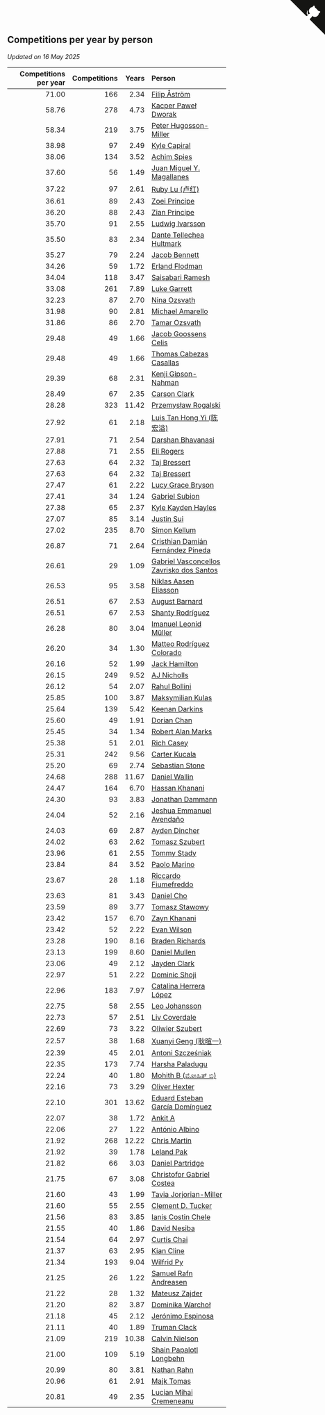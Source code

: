 ## Competitions per year by person

*Updated on 16 May 2025*

| Competitions per year | Competitions | Years | Person |
| ---: | ---: | ---: | :--- |
| 71.00 | 166 | 2.34 | [Filip Åström](https://www.worldcubeassociation.org/persons/2023ASTR01) |
| 58.76 | 278 | 4.73 | [Kacper Paweł Dworak](https://www.worldcubeassociation.org/persons/2020DWOR01) |
| 58.34 | 219 | 3.75 | [Peter Hugosson-Miller](https://www.worldcubeassociation.org/persons/2021HUGO01) |
| 38.98 | 97 | 2.49 | [Kyle Capiral](https://www.worldcubeassociation.org/persons/2022CAPI02) |
| 38.06 | 134 | 3.52 | [Achim Spies](https://www.worldcubeassociation.org/persons/2021SPIE01) |
| 37.60 | 56 | 1.49 | [Juan Miguel Y. Magallanes](https://www.worldcubeassociation.org/persons/2023MAGA09) |
| 37.22 | 97 | 2.61 | [Ruby Lu (卢红)](https://www.worldcubeassociation.org/persons/2022LURU01) |
| 36.61 | 89 | 2.43 | [Zoei Principe](https://www.worldcubeassociation.org/persons/2022PRIN09) |
| 36.20 | 88 | 2.43 | [Zian Principe](https://www.worldcubeassociation.org/persons/2022PRIN08) |
| 35.70 | 91 | 2.55 | [Ludwig Ivarsson](https://www.worldcubeassociation.org/persons/2022IVAR01) |
| 35.50 | 83 | 2.34 | [Dante Tellechea Hultmark](https://www.worldcubeassociation.org/persons/2023HULT01) |
| 35.27 | 79 | 2.24 | [Jacob Bennett](https://www.worldcubeassociation.org/persons/2023BENN04) |
| 34.26 | 59 | 1.72 | [Erland Flodman](https://www.worldcubeassociation.org/persons/2023FLOD01) |
| 34.04 | 118 | 3.47 | [Saisabari Ramesh](https://www.worldcubeassociation.org/persons/2021RAME01) |
| 33.08 | 261 | 7.89 | [Luke Garrett](https://www.worldcubeassociation.org/persons/2017GARR05) |
| 32.23 | 87 | 2.70 | [Nina Ozsvath](https://www.worldcubeassociation.org/persons/2022OZSV03) |
| 31.98 | 90 | 2.81 | [Michael Amarello](https://www.worldcubeassociation.org/persons/2022AMAR09) |
| 31.86 | 86 | 2.70 | [Tamar Ozsvath](https://www.worldcubeassociation.org/persons/2022OZSV04) |
| 29.48 | 49 | 1.66 | [Jacob Goossens Celis](https://www.worldcubeassociation.org/persons/2023CELI06) |
| 29.48 | 49 | 1.66 | [Thomas Cabezas Casallas](https://www.worldcubeassociation.org/persons/2023CASA08) |
| 29.39 | 68 | 2.31 | [Kenji Gipson-Nahman](https://www.worldcubeassociation.org/persons/2023GIPS01) |
| 28.49 | 67 | 2.35 | [Carson Clark](https://www.worldcubeassociation.org/persons/2023CLAR02) |
| 28.28 | 323 | 11.42 | [Przemysław Rogalski](https://www.worldcubeassociation.org/persons/2013ROGA02) |
| 27.92 | 61 | 2.18 | [Luis Tan Hong Yi (陈宏溢)](https://www.worldcubeassociation.org/persons/2023YILU01) |
| 27.91 | 71 | 2.54 | [Darshan Bhavanasi](https://www.worldcubeassociation.org/persons/2022BHAV01) |
| 27.88 | 71 | 2.55 | [Eli Rogers](https://www.worldcubeassociation.org/persons/2022ROGE05) |
| 27.63 | 64 | 2.32 | [Taj Bressert](https://www.worldcubeassociation.org/persons/2023BRES01) |
| 27.63 | 64 | 2.32 | [Taj Bressert](https://www.worldcubeassociation.org/persons/2023BRES01) |
| 27.47 | 61 | 2.22 | [Lucy Grace Bryson](https://www.worldcubeassociation.org/persons/2023BRYS01) |
| 27.41 | 34 | 1.24 | [Gabriel Subion](https://www.worldcubeassociation.org/persons/2024SUBI01) |
| 27.38 | 65 | 2.37 | [Kyle Kayden Hayles](https://www.worldcubeassociation.org/persons/2022HAYL02) |
| 27.07 | 85 | 3.14 | [Justin Sui](https://www.worldcubeassociation.org/persons/2022SUIJ01) |
| 27.02 | 235 | 8.70 | [Simon Kellum](https://www.worldcubeassociation.org/persons/2016KELL12) |
| 26.87 | 71 | 2.64 | [Cristhian Damián Fernández Pineda](https://www.worldcubeassociation.org/persons/2022PINE05) |
| 26.61 | 29 | 1.09 | [Gabriel Vasconcellos Zavrisko dos Santos](https://www.worldcubeassociation.org/persons/2024SANT39) |
| 26.53 | 95 | 3.58 | [Niklas Aasen Eliasson](https://www.worldcubeassociation.org/persons/2021ELIA01) |
| 26.51 | 67 | 2.53 | [August Barnard](https://www.worldcubeassociation.org/persons/2022BARN21) |
| 26.51 | 67 | 2.53 | [Shanty Rodríguez](https://www.worldcubeassociation.org/persons/2022CUBI01) |
| 26.28 | 80 | 3.04 | [Imanuel Leonid Müller](https://www.worldcubeassociation.org/persons/2022MULL02) |
| 26.20 | 34 | 1.30 | [Matteo Rodríguez Colorado](https://www.worldcubeassociation.org/persons/2024COLO04) |
| 26.16 | 52 | 1.99 | [Jack Hamilton](https://www.worldcubeassociation.org/persons/2023HAMI08) |
| 26.15 | 249 | 9.52 | [AJ Nicholls](https://www.worldcubeassociation.org/persons/2015NICH04) |
| 26.12 | 54 | 2.07 | [Rahul Bollini](https://www.worldcubeassociation.org/persons/2023BOLL01) |
| 25.85 | 100 | 3.87 | [Maksymilian Kulas](https://www.worldcubeassociation.org/persons/2021KULA02) |
| 25.64 | 139 | 5.42 | [Keenan Darkins](https://www.worldcubeassociation.org/persons/2019DARK02) |
| 25.60 | 49 | 1.91 | [Dorian Chan](https://www.worldcubeassociation.org/persons/2023DORI01) |
| 25.45 | 34 | 1.34 | [Robert Alan Marks](https://www.worldcubeassociation.org/persons/2024MARK03) |
| 25.38 | 51 | 2.01 | [Rich Casey](https://www.worldcubeassociation.org/persons/2023CASE06) |
| 25.31 | 242 | 9.56 | [Carter Kucala](https://www.worldcubeassociation.org/persons/2015KUCA01) |
| 25.20 | 69 | 2.74 | [Sebastian Stone](https://www.worldcubeassociation.org/persons/2022STON09) |
| 24.68 | 288 | 11.67 | [Daniel Wallin](https://www.worldcubeassociation.org/persons/2013WALL03) |
| 24.47 | 164 | 6.70 | [Hassan Khanani](https://www.worldcubeassociation.org/persons/2018KHAN26) |
| 24.30 | 93 | 3.83 | [Jonathan Dammann](https://www.worldcubeassociation.org/persons/2021DAMM01) |
| 24.04 | 52 | 2.16 | [Jeshua Emmanuel Avendaño](https://www.worldcubeassociation.org/persons/2023AVEN01) |
| 24.03 | 69 | 2.87 | [Ayden Dincher](https://www.worldcubeassociation.org/persons/2022DINC01) |
| 24.02 | 63 | 2.62 | [Tomasz Szubert](https://www.worldcubeassociation.org/persons/2022SZUB02) |
| 23.96 | 61 | 2.55 | [Tommy Stady](https://www.worldcubeassociation.org/persons/2022STAD01) |
| 23.84 | 84 | 3.52 | [Paolo Marino](https://www.worldcubeassociation.org/persons/2021MARI04) |
| 23.67 | 28 | 1.18 | [Riccardo Fiumefreddo](https://www.worldcubeassociation.org/persons/2024RICC01) |
| 23.63 | 81 | 3.43 | [Daniel Cho](https://www.worldcubeassociation.org/persons/2021CHOD01) |
| 23.59 | 89 | 3.77 | [Tomasz Stawowy](https://www.worldcubeassociation.org/persons/2021STAW01) |
| 23.42 | 157 | 6.70 | [Zayn Khanani](https://www.worldcubeassociation.org/persons/2018KHAN28) |
| 23.42 | 52 | 2.22 | [Evan Wilson](https://www.worldcubeassociation.org/persons/2023WILS11) |
| 23.28 | 190 | 8.16 | [Braden Richards](https://www.worldcubeassociation.org/persons/2017RICH02) |
| 23.13 | 199 | 8.60 | [Daniel Mullen](https://www.worldcubeassociation.org/persons/2016MULL04) |
| 23.06 | 49 | 2.12 | [Jayden Clark](https://www.worldcubeassociation.org/persons/2023CLAR13) |
| 22.97 | 51 | 2.22 | [Dominic Shoji](https://www.worldcubeassociation.org/persons/2023SHOJ01) |
| 22.96 | 183 | 7.97 | [Catalina Herrera López](https://www.worldcubeassociation.org/persons/2017LOPE31) |
| 22.75 | 58 | 2.55 | [Leo Johansson](https://www.worldcubeassociation.org/persons/2022JOHA08) |
| 22.73 | 57 | 2.51 | [Liv Coverdale](https://www.worldcubeassociation.org/persons/2022COVE02) |
| 22.69 | 73 | 3.22 | [Oliwier Szubert](https://www.worldcubeassociation.org/persons/2022SZUB01) |
| 22.57 | 38 | 1.68 | [Xuanyi Geng (耿暄一)](https://www.worldcubeassociation.org/persons/2023GENG02) |
| 22.39 | 45 | 2.01 | [Antoni Szcześniak](https://www.worldcubeassociation.org/persons/2023SZCZ04) |
| 22.35 | 173 | 7.74 | [Harsha Paladugu](https://www.worldcubeassociation.org/persons/2017PALA08) |
| 22.24 | 40 | 1.80 | [Mohith B (ಮೋಹಿತ್ ಬಿ)](https://www.worldcubeassociation.org/persons/2023BMOH01) |
| 22.16 | 73 | 3.29 | [Oliver Hexter](https://www.worldcubeassociation.org/persons/2022HEXT01) |
| 22.10 | 301 | 13.62 | [Eduard Esteban García Domínguez](https://www.worldcubeassociation.org/persons/2011EDUA01) |
| 22.07 | 38 | 1.72 | [Ankit A](https://www.worldcubeassociation.org/persons/2023AANK01) |
| 22.06 | 27 | 1.22 | [António Albino](https://www.worldcubeassociation.org/persons/2024ALBI01) |
| 21.92 | 268 | 12.22 | [Chris Martin](https://www.worldcubeassociation.org/persons/2013MART03) |
| 21.92 | 39 | 1.78 | [Leland Pak](https://www.worldcubeassociation.org/persons/2023PAKL02) |
| 21.82 | 66 | 3.03 | [Daniel Partridge](https://www.worldcubeassociation.org/persons/2022PART02) |
| 21.75 | 67 | 3.08 | [Christofor Gabriel Costea](https://www.worldcubeassociation.org/persons/2022COST03) |
| 21.60 | 43 | 1.99 | [Tavia Jorjorian-Miller](https://www.worldcubeassociation.org/persons/2023JORJ01) |
| 21.60 | 55 | 2.55 | [Clement D. Tucker](https://www.worldcubeassociation.org/persons/2022TUCK09) |
| 21.56 | 83 | 3.85 | [Ianis Costin Chele](https://www.worldcubeassociation.org/persons/2021CHEL01) |
| 21.55 | 40 | 1.86 | [David Nesiba](https://www.worldcubeassociation.org/persons/2023NESI01) |
| 21.54 | 64 | 2.97 | [Curtis Chai](https://www.worldcubeassociation.org/persons/2022CHAI02) |
| 21.37 | 63 | 2.95 | [Kian Cline](https://www.worldcubeassociation.org/persons/2022CLIN01) |
| 21.34 | 193 | 9.04 | [Wilfrid Py](https://www.worldcubeassociation.org/persons/2016PYWI01) |
| 21.25 | 26 | 1.22 | [Samuel Rafn Andreasen](https://www.worldcubeassociation.org/persons/2024ANDR09) |
| 21.22 | 28 | 1.32 | [Mateusz Zajder](https://www.worldcubeassociation.org/persons/2024ZAJD01) |
| 21.20 | 82 | 3.87 | [Dominika Warchoł](https://www.worldcubeassociation.org/persons/2021WARC01) |
| 21.18 | 45 | 2.12 | [Jerónimo Espinosa](https://www.worldcubeassociation.org/persons/2023ESPI07) |
| 21.11 | 40 | 1.89 | [Truman Clack](https://www.worldcubeassociation.org/persons/2023CLAC02) |
| 21.09 | 219 | 10.38 | [Calvin Nielson](https://www.worldcubeassociation.org/persons/2014NIEL03) |
| 21.00 | 109 | 5.19 | [Shain Papalotl Longbehn](https://www.worldcubeassociation.org/persons/2020LONG05) |
| 20.99 | 80 | 3.81 | [Nathan Rahn](https://www.worldcubeassociation.org/persons/2021RAHN01) |
| 20.96 | 61 | 2.91 | [Majk Tomas](https://www.worldcubeassociation.org/persons/2022TOMA05) |
| 20.81 | 49 | 2.35 | [Lucian Mihai Cremeneanu](https://www.worldcubeassociation.org/persons/2023CREM01) |


<a href="https://github.com/jonatanklosko/wca_statistics" class="github-corner" aria-label="View source on Github"><svg width="80" height="80" viewBox="0 0 250 250" style="fill:#151513; color:#fff; position: absolute; top: 0; border: 0; right: 0;" aria-hidden="true"><path d="M0,0 L115,115 L130,115 L142,142 L250,250 L250,0 Z"></path><path d="M128.3,109.0 C113.8,99.7 119.0,89.6 119.0,89.6 C122.0,82.7 120.5,78.6 120.5,78.6 C119.2,72.0 123.4,76.3 123.4,76.3 C127.3,80.9 125.5,87.3 125.5,87.3 C122.9,97.6 130.6,101.9 134.4,103.2" fill="currentColor" style="transform-origin: 130px 106px;" class="octo-arm"></path><path d="M115.0,115.0 C114.9,115.1 118.7,116.5 119.8,115.4 L133.7,101.6 C136.9,99.2 139.9,98.4 142.2,98.6 C133.8,88.0 127.5,74.4 143.8,58.0 C148.5,53.4 154.0,51.2 159.7,51.0 C160.3,49.4 163.2,43.6 171.4,40.1 C171.4,40.1 176.1,42.5 178.8,56.2 C183.1,58.6 187.2,61.8 190.9,65.4 C194.5,69.0 197.7,73.2 200.1,77.6 C213.8,80.2 216.3,84.9 216.3,84.9 C212.7,93.1 206.9,96.0 205.4,96.6 C205.1,102.4 203.0,107.8 198.3,112.5 C181.9,128.9 168.3,122.5 157.7,114.1 C157.9,116.9 156.7,120.9 152.7,124.9 L141.0,136.5 C139.8,137.7 141.6,141.9 141.8,141.8 Z" fill="currentColor" class="octo-body"></path></svg></a><style>.github-corner:hover .octo-arm{animation:octocat-wave 560ms ease-in-out}@keyframes octocat-wave{0%,100%{transform:rotate(0)}20%,60%{transform:rotate(-25deg)}40%,80%{transform:rotate(10deg)}}@media (max-width:500px){.github-corner:hover .octo-arm{animation:none}.github-corner .octo-arm{animation:octocat-wave 560ms ease-in-out}}</style>
